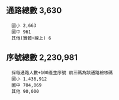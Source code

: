 ## 通路總數 3,630
```
  國小 2,663
  國中 961
  其他(實體+線上) 6
```
## 序號總數 2,230,981
```
  採每通路人數+100產生序號 前三碼為該通路檢核碼
  國小 1,436,912
  國中 704,069
  其他 90,000
```
